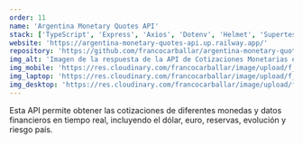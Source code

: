 ```yaml
---
order: 11
name: 'Argentina Monetary Quotes API'
stack: ['TypeScript', 'Express', 'Axios', 'Dotenv', 'Helmet', 'Supertest', 'Jest', 'Eslint']
website: 'https://argentina-monetary-quotes-api.up.railway.app/'
repository: 'https://github.com/francocarballar/argentina-monetary-quotes-api/'
img_alt: 'Imagen de la respuesta de la API de Cotizaciones Monetarias en Argentina'
img_mobile: 'https://res.cloudinary.com/francocarballar/image/upload/f_auto,q_auto/v1/portfolio/projects/argentina-monetary-quotes-api/sxww8j9qkupdbldwa00c'
img_laptop: 'https://res.cloudinary.com/francocarballar/image/upload/f_auto,q_auto/v1/portfolio/projects/argentina-monetary-quotes-api/msasexm2y1noyi0q4lpe'
img_desktop: 'https://res.cloudinary.com/francocarballar/image/upload/f_auto,q_auto/v1/portfolio/projects/argentina-monetary-quotes-api/ympfqoyhg5bauggowx80'
---
```


Esta API permite obtener las cotizaciones de diferentes monedas y datos financieros en tiempo real, incluyendo el dólar, euro, reservas, evolución y riesgo país.
